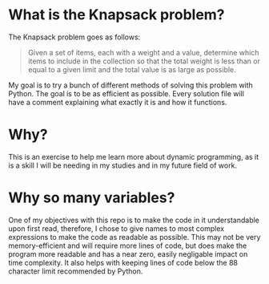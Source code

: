 # What is the Knapsack problem?

The Knapsack problem goes as follows:

> Given a set of items, each with a weight and a value, determine which items to include in the collection so that the total weight is less than or equal to a given limit and the total value is as large as possible.

My goal is to try a bunch of different methods of solving this problem with Python. The goal is to be as efficient as possible. Every solution file will have a comment explaining what exactly it is and how it functions.

# Why?

This is an exercise to help me learn more about dynamic programming, as it is a skill I will be needing in my studies and in my future field of work. 

# Why so many variables?

One of my objectives with this repo is to make the code in it understandable upon first read, therefore, I chose to give names to most complex expressions to make the code as readable as possible. This may not be very memory-efficient and will require more lines of code, but does make the program more readable and has a near zero, easily negligable impact on time complexity. It also helps with keeping lines of code below the 88 character limit recommended by Python.